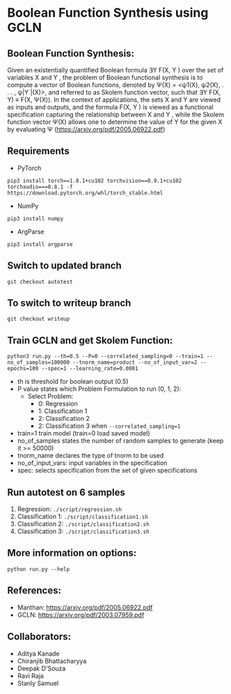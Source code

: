 # Boolean Function Synthesis using GCLN

## Boolean Function Synthesis:

Given an existentially quantified Boolean formula ∃Y F(X, Y ) over the set of variables X and Y , the problem of Boolean functional synthesis is to compute a vector of Boolean functions, denoted by Ψ(X) = <ψ1(X), ψ2(X), . . . , ψ|Y |(X)>,
and referred to as Skolem function vector, such that
∃Y F(X, Y) ≡ F(X, Ψ(X)).
In the context of applications, the sets
X and Y are viewed as inputs and outputs, and the formula
F(X, Y ) is viewed as a functional specification capturing the
relationship between X and Y , while the Skolem function vector Ψ(X) allows
one to determine the value of Y for the given X by evaluating Ψ (https://arxiv.org/pdf/2005.06922.pdf)

## Requirements
- PyTorch 
```
pip3 install torch==1.8.1+cu102 torchvision==0.9.1+cu102 torchaudio===0.8.1 -f https://download.pytorch.org/whl/torch_stable.html
```
- NumPy
```
pip3 install numpy
```

- ArgParse
```
pip3 install argparse
```

## Switch to updated branch
```git checkout autotest```

## To switch to writeup branch
```git checkout writeup```

## Train GCLN and get Skolem Function:
```
python3 run.py --th=0.5 --P=0 --correlated_sampling=0 --train=1 --no_of_samples=100000 --tnorm_name=product --no_of_input_var=2 --epochs=100 --spec=1 --learning_rate=0.0001
```
- th is threshold for boolean output (0.5)
- P value states which Problem Formulation to run (0, 1, 2):
	- Select Problem:
		- 0: Regression
		- 1: Classification 1
		- 2: Classification 2
		- 2: Classification 3 when ```--correlated_sampling=1```
- train=1 train model (train=0 load saved model)
- no_of_samples states the number of random samples to generate (keep it >= 50000)
- tnorm_name declares the type of tnorm to be used
- no_of_input_vars: input variables in the specification
- spec: selects specification from the set of given specifications

## Run autotest on 6 samples
1. Regression: ```./script/regression.sh```
2. Classification 1: ```./script/classification1.sh```
3. Classification 2: ```./script/classification2.sh```
4. Classification 3: ```./script/classification3.sh```

## More information on options:
```
python run.py --help
```

## References:
- Manthan: https://arxiv.org/pdf/2005.06922.pdf
- GCLN: https://arxiv.org/pdf/2003.07959.pdf

## Collaborators:
- Aditya Kanade
- Chiranjib Bhattacharyya
- Deepak D'Souza
- Ravi Raja
- Stanly Samuel
